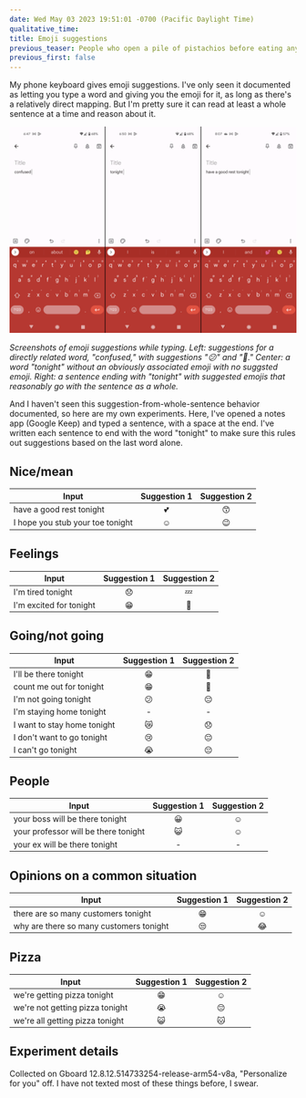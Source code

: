 ```yaml
---
date: Wed May 03 2023 19:51:01 -0700 (Pacific Daylight Time)
qualitative_time: 
title: Emoji suggestions
previous_teaser: People who open a pile of pistachios before eating any of them
previous_first: false
---
```

My phone keyboard gives emoji suggestions.
I've only seen it documented as letting you type a word and giving you the emoji for it, as long as there's a relatively direct mapping.
But I'm pretty sure it can read at least a whole sentence at a time and reason about it.

![](/assets/2023/emoji-suggestions-3up.png)

_Screenshots of emoji suggestions while typing.
Left: suggestions for a directly related word, "confused," with suggestions "😕" and "🤔."
Center: a word "tonight" without an obviously associated emoji with no suggsted emoji.
Right: a sentence ending with "tonight" with suggested emojis that reasonably go with the sentence as a whole._

And I haven't seen this suggestion-from-whole-sentence behavior documented, so here are my own experiments.
Here, I've opened a notes app (Google Keep) and typed a sentence, with a space at the end.
I've written each sentence to end with the word "tonight" to make sure this rules out suggestions based on the last word alone.

## Nice/mean
| Input | Suggestion 1 | Suggestion 2|
|--|:--:|:--:|
|have a good rest tonight|💕|😙|
|I hope you stub your toe tonight|☺️|😉|

## Feelings
| Input | Suggestion 1 | Suggestion 2|
|--|:--:|:--:|
|I'm tired tonight|😞|💤|
|I'm excited for tonight|😁|🙂|

## Going/not going
| Input | Suggestion 1 | Suggestion 2|
|--|:--:|:--:|
|I'll be there tonight|😁|🙂|
|count me out for tonight|😁|🙂|
|I'm not going tonight|😕|😔|
|I'm staying home tonight|-|-|
|I want to stay home tonight|😿|😞|
|I don't want to go tonight|😢|😔|
|I can't go tonight|😭|😔|

## People
| Input | Suggestion 1 | Suggestion 2|
|--|:--:|:--:|
|your boss will be there tonight|😀|☺️|
|your professor will be there tonight|😺|☺️|
|your ex will be there tonight|-|-|

## Opinions on a common situation
| Input | Suggestion 1 | Suggestion 2|
|--|:--:|:--:|
|there are so many customers tonight|😁|☺️|
|why are there so many customers tonight|😒|😂|

## Pizza
| Input | Suggestion 1 | Suggestion 2|
|--|:--:|:--:|
|we're getting pizza tonight|😁|☺️|
|we're not getting pizza tonight|😭|😔|
|we're all getting pizza tonight|😺|🐱|

## Experiment details
Collected on Gboard 12.8.12.514733254-release-arm54-v8a, "Personalize for you" off.
I have not texted most of these things before, I swear.
